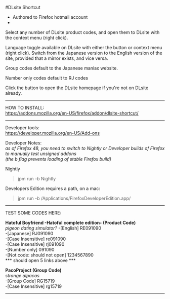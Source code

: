 #DLsite Shortcut 
- Authored to Firefox hotmail account
- 

Select any number of DLsite product codes, and open them to DLsite with the context menu (right click).

Language toggle available on DLsite with either the button or context menu (right click).
Switch from the Japanese version to the English version of the site, provided that a mirror exists, and vice versa.

Group codes default to the Japanese maniax website.  

Number only codes default to RJ codes

Click the button to open the DLsite homepage if you're not on DLsite already.
*************************************************************

HOW TO INSTALL:  
https://addons.mozilla.org/en-US/firefox/addon/dlsite-shortcut/

*************************************************************

Developer tools:  
https://developer.mozilla.org/en-US/Add-ons  

Developer Notes:  
*as of Firefox 48, you need to switch to Nightly or Developer builds of Firefox to manually test unsigned addons  
 (the b flag prevents loading of stable Firefox build)*  
 
 Nightly
>jpm run -b Nightly  

Developers Edition requires a path, on a mac:
>jpm run -b /Applications/FirefoxDeveloperEdition.app/

*************************************************************

TEST SOME CODES HERE:

**Hatoful Boyfriend -Hatoful complete edition- (Product Code)**  
*pigeon dating simulator?* 
-[English]  RE091090  
-[Japanese] RJ091090  
-[Case Insensitive] re091090  
-[Case Insensitive] rj091090  
-[Number only] 091090  
-[Not code: should not open] 1234567890  
*** should open 5 links above ***

**PacoProject (Group Code)**  
*strange alpacas*  
-[Group Code]        RG15719  
-[Case Insensitive]  rg15719  

*************************************************************


